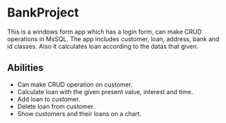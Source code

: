 # BankProject
This is a windows form app which has a login form, can make CRUD operations in MsSQL.
The app includes customer, loan, address, bank and id classes. 
Also it calculates loan according to the datas that given.

## Abilities
- Can make CRUD operation on customer.
- Calculate loan with the given present value, interest and time.
- Add loan to customer.
- Delete loan from customer.
- Show customers and their loans on a chart.
